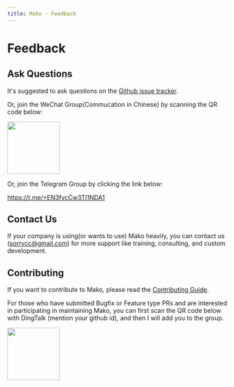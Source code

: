 ```yaml
---
title: Mako - Feedback
---
```


# Feedback

## Ask Questions

It's suggested to ask questions on the [Github issue tracker](https://github.com/umijs/mako/issues).

Or, join the WeChat Group(Commucation in Chinese) by scanning the QR code below:

<img src="https://mdn.alipayobjects.com/huamei_lpyngx/afts/img/A*1hK9RoDsSTsAAAAAAAAAAAAADjjvAQ/original" width="120" />

Or, join the Telegram Group by clicking the link below:

https://t.me/+EN3fycCw3TI1NDA1

## Contact Us

If your company is using(or wants to use) Mako heavily, you can contact us ([sorrycc@gmail.com](mailto:sorrycc@gmail.com)) for more support like training, consulting, and custom development.

## Contributing

If you want to contribute to Mako, please read the [Contributing Guide](./contributing).

For those who have submitted Bugfix or Feature type PRs and are interested in participating in maintaining Mako, you can first scan the QR code below with DingTalk (mention your github id), and then I will add you to the group.

<img src="https://img.alicdn.com/imgextra/i2/O1CN01DLiPrU1WsbDdnwRr9_!!6000000002844-2-tps-340-336.png" width="120" />
